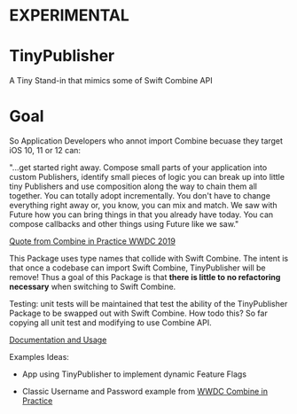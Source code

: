 # EXPERIMENTAL 

# TinyPublisher
A Tiny Stand-in that mimics some of Swift Combine API

# Goal

So Application Developers who annot import Combine becuase they target iOS 10, 11 or 12 can:
  
  "...get started right away. Compose small parts of your application into custom Publishers, identify small pieces of logic you can break up into little tiny Publishers and use composition along the way to chain them all together.
You can totally adopt incrementally. You don't have to change everything right away or, you know, you can mix and match. We saw with Future how you can bring things in that you already have today. You can compose callbacks and other things using Future like we saw."

[Quote from Combine in Practice WWDC 2019](https://developer.apple.com/videos/play/wwdc2019/721/?time=2028)

This Package uses type names that collide with Swift Combine. 
The intent is that once a codebase can import Swift Combine, TinyPublisher will be remove!
Thus a goal of this Package is that **there is little to no refactoring necessary** when switching to Swift Combine.

Testing: unit tests will be maintained that test the ability of the TinyPublisher Package to be swapped out with Swift Combine. 
How todo this? So far copying all unit test and modifying to use Combine API.

[Documentation and Usage](TinyPublisher/README.md)

Examples Ideas: 

* App using TinyPublisher to implement dynamic Feature Flags

* Classic Username and Password example from [WWDC Combine in Practice](https://developer.apple.com/videos/play/wwdc2019/721/)

